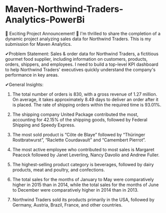 # Maven-Northwind-Traders-Analytics-PowerBi
📢 Exciting Project Announcement! 🚀
I'm thrilled to share the completion of a dynamic project analyzing sales data for Northwind Traders. This is my submission for Maven Analytics.

✔Problem Statement:
Sales & order data for Northwind Traders, a fictitious gourmet food supplier, including information on customers, products, orders, shippers, and employees. I need to build a top-level KPI dashboard to help Northwind Traders' executives quickly understand the company's performance in key areas.

✔General Insights:

1.  The total number of orders is 830, with a gross revenue of 1.27 million. On average, it takes approximately 8.49 days to deliver an order after it is placed. The rate of shipping orders within the required time is 93.01%. 

2.   The shipping company United Package contributed the most, accounting for 42.15% of the shipping goods, followed by Federal Shipping and Speedy Express.

3.   The most sold product is “Côte de Blaye” followed by “Thüringer Rostbratwurst”, “Raclette Courdavault” and “Camembert Pierrot”.

4.  The most active employee who contributed to most sales is Margaret Peacock followed by Janet Leverling, Nancy Davolio and Andrew Fuller.

5.   The highest-selling product category is beverages, followed by dairy products, meat and poultry, and confections.

6.    The total sales for the months of January to May were comparatively higher in 2015 than in 2014, while the total sales for the months of June to December were comparatively higher in 2014 than in 2013.

7.   Northwind Traders sold its products primarily in the USA, followed by Germany, Austria, Brazil, France, and other countries.
